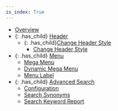 ```yaml
---
is_index: True
---
```

- [Overview](overview.md)
- {: .has_child} [Header](header.md)
    - {: .has_child}[Change Header Style](header/change-header-style.md)
        - [Change Header Style](change-heade-style/change-header-style(1).md)
- {: .has_child} [Menu](menu.md)
  - [Mega Menu](menu/mega-menu.md)
  - [Dynamic Mega Menu](menu/dynamic-mega-menu.md)
  - [Menu Label](menu/menu-label.md)
- {: .has_child} [Advanced Search](advanced-search.md)
  - [Configuration](advanced-search/configuration.md)
  - [Search Synonyms](advanced-search/search-synonyms.md)
  - [Search Keyword Report](advanced-search/search-keyword-report.md)        
        
